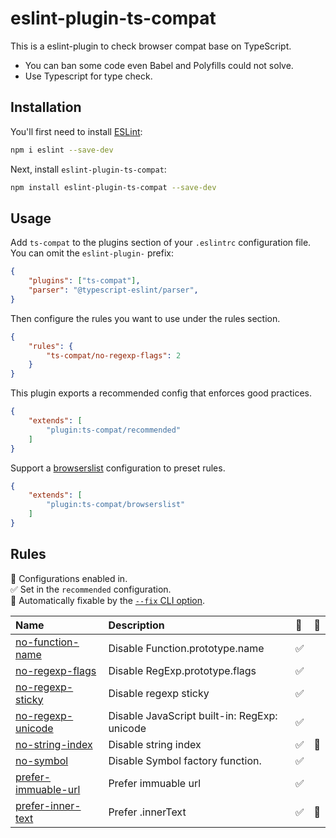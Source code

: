 # eslint-plugin-ts-compat

This is a eslint-plugin to check browser compat base on TypeScript.

* You can ban some code even Babel and Polyfills could not solve.
* Use Typescript for type check.

## Installation

You'll first need to install [ESLint](https://eslint.org/):

```sh
npm i eslint --save-dev
```

Next, install `eslint-plugin-ts-compat`:

```sh
npm install eslint-plugin-ts-compat --save-dev
```

## Usage

Add `ts-compat` to the plugins section of your `.eslintrc` configuration file. You can omit the `eslint-plugin-` prefix:

```json
{
    "plugins": ["ts-compat"],
    "parser": "@typescript-eslint/parser",
}
```


Then configure the rules you want to use under the rules section.

```json
{
    "rules": {
        "ts-compat/no-regexp-flags": 2
    }
}
```

This plugin exports a recommended config that enforces good practices.

```json
{
    "extends": [
        "plugin:ts-compat/recommended"
    ]
}
```

Support a [browserslist](https://www.npmjs.com/package/browserslist) configuration to preset rules.

```json
{
    "extends": [
        "plugin:ts-compat/browserslist"
    ]
}
```

## Rules

<!-- begin auto-generated rules list -->

💼 Configurations enabled in.\
✅ Set in the `recommended` configuration.\
🔧 Automatically fixable by the [`--fix` CLI option](https://eslint.org/docs/user-guide/command-line-interface#--fix).

| Name                                                     | Description                                  | 💼 | 🔧 |
| :------------------------------------------------------- | :------------------------------------------- | :- | :- |
| [no-function-name](docs/rules/no-function-name.md)       | Disable Function.prototype.name              | ✅  |    |
| [no-regexp-flags](docs/rules/no-regexp-flags.md)         | Disable RegExp.prototype.flags               | ✅  |    |
| [no-regexp-sticky](docs/rules/no-regexp-sticky.md)       | Disable regexp sticky                        | ✅  |    |
| [no-regexp-unicode](docs/rules/no-regexp-unicode.md)     | Disable JavaScript built-in: RegExp: unicode | ✅  |    |
| [no-string-index](docs/rules/no-string-index.md)         | Disable string index                         | ✅  | 🔧 |
| [no-symbol](docs/rules/no-symbol.md)                     | Disable Symbol factory function.             | ✅  |    |
| [prefer-immuable-url](docs/rules/prefer-immuable-url.md) | Prefer immuable url                          | ✅  |    |
| [prefer-inner-text](docs/rules/prefer-inner-text.md)     | Prefer .innerText                            | ✅  | 🔧 |

<!-- end auto-generated rules list -->



